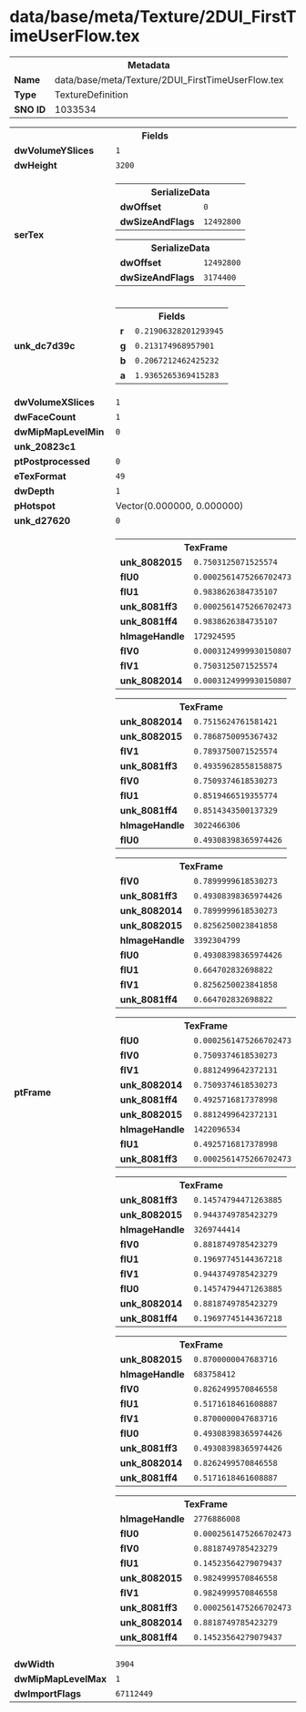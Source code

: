 <h1>data/base/meta/Texture/2DUI_FirstTimeUserFlow.tex</h1><table><tr><th colspan="100%">Metadata</th></tr><tr><td><b>Name</b></td><td>data/base/meta/Texture/2DUI_FirstTimeUserFlow.tex</td></tr><tr><td><b>Type</b></td><td>TextureDefinition</td></tr><tr><td><b>SNO ID</b></td><td>1033534</td></tr></table>

<table><tr><th colspan="100%">Fields</th></tr><tr><td><b>dwVolumeYSlices</b></td><td><code>1</code></td></tr><tr><td><b>dwHeight</b></td><td><code>3200</code></td></tr><tr><td><b>serTex</b></td><td><table><tr><th colspan="100%">SerializeData</th></tr><tr><td><b>dwOffset</b></td><td><code>0</code></td></tr><tr><td><b>dwSizeAndFlags</b></td><td><code>12492800</code></td></tr></table>


<table><tr><th colspan="100%">SerializeData</th></tr><tr><td><b>dwOffset</b></td><td><code>12492800</code></td></tr><tr><td><b>dwSizeAndFlags</b></td><td><code>3174400</code></td></tr></table>


</td></tr><tr><td><b>unk_dc7d39c</b></td><td><table><tr><th colspan="100%">Fields</th></tr><tr><td><b>r</b></td><td><code>0.21906328201293945</code></td></tr><tr><td><b>g</b></td><td><code>0.213174968957901</code></td></tr><tr><td><b>b</b></td><td><code>0.2067212462425232</code></td></tr><tr><td><b>a</b></td><td><code>1.9365265369415283</code></td></tr></table>

</td></tr><tr><td><b>dwVolumeXSlices</b></td><td><code>1</code></td></tr><tr><td><b>dwFaceCount</b></td><td><code>1</code></td></tr><tr><td><b>dwMipMapLevelMin</b></td><td><code>0</code></td></tr><tr><td><b>unk_20823c1</b></td><td></td></tr><tr><td><b>ptPostprocessed</b></td><td><code>0</code></td></tr><tr><td><b>eTexFormat</b></td><td><code>49</code></td></tr><tr><td><b>dwDepth</b></td><td><code>1</code></td></tr><tr><td><b>pHotspot</b></td><td>Vector(0.000000, 0.000000)</td></tr><tr><td><b>unk_d27620</b></td><td><code>0</code></td></tr><tr><td><b>ptFrame</b></td><td><table><tr><th colspan="100%">TexFrame</th></tr><tr><td><b>unk_8082015</b></td><td><code>0.7503125071525574</code></td></tr><tr><td><b>flU0</b></td><td><code>0.0002561475266702473</code></td></tr><tr><td><b>flU1</b></td><td><code>0.9838626384735107</code></td></tr><tr><td><b>unk_8081ff3</b></td><td><code>0.0002561475266702473</code></td></tr><tr><td><b>unk_8081ff4</b></td><td><code>0.9838626384735107</code></td></tr><tr><td><b>hImageHandle</b></td><td><code>172924595</code></td></tr><tr><td><b>flV0</b></td><td><code>0.0003124999930150807</code></td></tr><tr><td><b>flV1</b></td><td><code>0.7503125071525574</code></td></tr><tr><td><b>unk_8082014</b></td><td><code>0.0003124999930150807</code></td></tr></table>


<table><tr><th colspan="100%">TexFrame</th></tr><tr><td><b>unk_8082014</b></td><td><code>0.7515624761581421</code></td></tr><tr><td><b>unk_8082015</b></td><td><code>0.7868750095367432</code></td></tr><tr><td><b>flV1</b></td><td><code>0.7893750071525574</code></td></tr><tr><td><b>unk_8081ff3</b></td><td><code>0.49359628558158875</code></td></tr><tr><td><b>flV0</b></td><td><code>0.7509374618530273</code></td></tr><tr><td><b>flU1</b></td><td><code>0.8519466519355774</code></td></tr><tr><td><b>unk_8081ff4</b></td><td><code>0.8514343500137329</code></td></tr><tr><td><b>hImageHandle</b></td><td><code>3022466306</code></td></tr><tr><td><b>flU0</b></td><td><code>0.49308398365974426</code></td></tr></table>


<table><tr><th colspan="100%">TexFrame</th></tr><tr><td><b>flV0</b></td><td><code>0.7899999618530273</code></td></tr><tr><td><b>unk_8081ff3</b></td><td><code>0.49308398365974426</code></td></tr><tr><td><b>unk_8082014</b></td><td><code>0.7899999618530273</code></td></tr><tr><td><b>unk_8082015</b></td><td><code>0.8256250023841858</code></td></tr><tr><td><b>hImageHandle</b></td><td><code>3392304799</code></td></tr><tr><td><b>flU0</b></td><td><code>0.49308398365974426</code></td></tr><tr><td><b>flU1</b></td><td><code>0.664702832698822</code></td></tr><tr><td><b>flV1</b></td><td><code>0.8256250023841858</code></td></tr><tr><td><b>unk_8081ff4</b></td><td><code>0.664702832698822</code></td></tr></table>


<table><tr><th colspan="100%">TexFrame</th></tr><tr><td><b>flU0</b></td><td><code>0.0002561475266702473</code></td></tr><tr><td><b>flV0</b></td><td><code>0.7509374618530273</code></td></tr><tr><td><b>flV1</b></td><td><code>0.8812499642372131</code></td></tr><tr><td><b>unk_8082014</b></td><td><code>0.7509374618530273</code></td></tr><tr><td><b>unk_8081ff4</b></td><td><code>0.4925716817378998</code></td></tr><tr><td><b>unk_8082015</b></td><td><code>0.8812499642372131</code></td></tr><tr><td><b>hImageHandle</b></td><td><code>1422096534</code></td></tr><tr><td><b>flU1</b></td><td><code>0.4925716817378998</code></td></tr><tr><td><b>unk_8081ff3</b></td><td><code>0.0002561475266702473</code></td></tr></table>


<table><tr><th colspan="100%">TexFrame</th></tr><tr><td><b>unk_8081ff3</b></td><td><code>0.14574794471263885</code></td></tr><tr><td><b>unk_8082015</b></td><td><code>0.9443749785423279</code></td></tr><tr><td><b>hImageHandle</b></td><td><code>3269744414</code></td></tr><tr><td><b>flV0</b></td><td><code>0.8818749785423279</code></td></tr><tr><td><b>flU1</b></td><td><code>0.19697745144367218</code></td></tr><tr><td><b>flV1</b></td><td><code>0.9443749785423279</code></td></tr><tr><td><b>flU0</b></td><td><code>0.14574794471263885</code></td></tr><tr><td><b>unk_8082014</b></td><td><code>0.8818749785423279</code></td></tr><tr><td><b>unk_8081ff4</b></td><td><code>0.19697745144367218</code></td></tr></table>


<table><tr><th colspan="100%">TexFrame</th></tr><tr><td><b>unk_8082015</b></td><td><code>0.8700000047683716</code></td></tr><tr><td><b>hImageHandle</b></td><td><code>683758412</code></td></tr><tr><td><b>flV0</b></td><td><code>0.8262499570846558</code></td></tr><tr><td><b>flU1</b></td><td><code>0.5171618461608887</code></td></tr><tr><td><b>flV1</b></td><td><code>0.8700000047683716</code></td></tr><tr><td><b>flU0</b></td><td><code>0.49308398365974426</code></td></tr><tr><td><b>unk_8081ff3</b></td><td><code>0.49308398365974426</code></td></tr><tr><td><b>unk_8082014</b></td><td><code>0.8262499570846558</code></td></tr><tr><td><b>unk_8081ff4</b></td><td><code>0.5171618461608887</code></td></tr></table>


<table><tr><th colspan="100%">TexFrame</th></tr><tr><td><b>hImageHandle</b></td><td><code>2776886008</code></td></tr><tr><td><b>flU0</b></td><td><code>0.0002561475266702473</code></td></tr><tr><td><b>flV0</b></td><td><code>0.8818749785423279</code></td></tr><tr><td><b>flU1</b></td><td><code>0.14523564279079437</code></td></tr><tr><td><b>unk_8082015</b></td><td><code>0.9824999570846558</code></td></tr><tr><td><b>flV1</b></td><td><code>0.9824999570846558</code></td></tr><tr><td><b>unk_8081ff3</b></td><td><code>0.0002561475266702473</code></td></tr><tr><td><b>unk_8082014</b></td><td><code>0.8818749785423279</code></td></tr><tr><td><b>unk_8081ff4</b></td><td><code>0.14523564279079437</code></td></tr></table>


</td></tr><tr><td><b>dwWidth</b></td><td><code>3904</code></td></tr><tr><td><b>dwMipMapLevelMax</b></td><td><code>1</code></td></tr><tr><td><b>dwImportFlags</b></td><td><code>67112449</code></td></tr></table>

